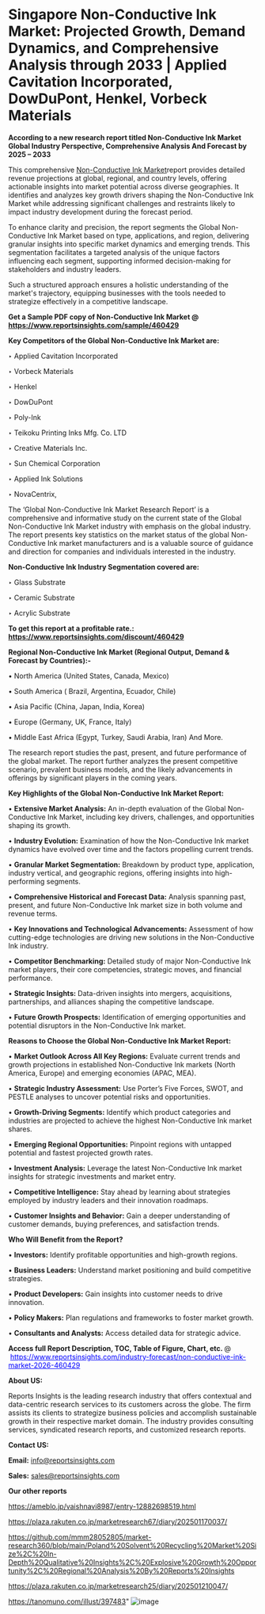# Singapore Non-Conductive Ink Market: Projected Growth, Demand Dynamics, and Comprehensive Analysis through 2033 | Applied Cavitation Incorporated, DowDuPont, Henkel, Vorbeck Materials

<strong>According to a new research report titled Non-Conductive Ink Market Global Industry Perspective, Comprehensive Analysis And Forecast by 2025 – 2033</strong>

This comprehensive <a href=https://www.reportsinsights.com/sample/460429>Non-Conductive Ink Market</a>report provides detailed revenue projections at global, regional, and country levels, offering actionable insights into market potential across diverse geographies. It identifies and analyzes key growth drivers shaping the Non-Conductive Ink Market while addressing significant challenges and restraints likely to impact industry development during the forecast period.

To enhance clarity and precision, the report segments the Global Non-Conductive Ink Market based on type, applications, and region, delivering granular insights into specific market dynamics and emerging trends. This segmentation facilitates a targeted analysis of the unique factors influencing each segment, supporting informed decision-making for stakeholders and industry leaders.

Such a structured approach ensures a holistic understanding of the market's trajectory, equipping businesses with the tools needed to strategize effectively in a competitive landscape.

<strong>Get a Sample PDF copy of Non-Conductive Ink Market </strong><strong>@<a href=https://www.reportsinsights.com/sample/460429 style=color:#0000ff;> https://www.reportsinsights.com/sample/460429</a></strong></font>

<strong>Key Competitors of the Global Non-Conductive Ink Market are:</strong>

‣ Applied Cavitation Incorporated

‣ Vorbeck Materials

‣ Henkel

‣ DowDuPont

‣ Poly-Ink

‣ Teikoku Printing Inks Mfg. Co. LTD

‣ Creative Materials Inc.

‣ Sun Chemical Corporation

‣ Applied Ink Solutions

‣ NovaCentrix,

The ‘Global Non-Conductive Ink Market Research Report’ is a comprehensive and informative study on the current state of the Global Non-Conductive Ink Market industry with emphasis on the global industry. The report presents key statistics on the market status of the global Non-Conductive Ink market manufacturers and is a valuable source of guidance and direction for companies and individuals interested in the industry.

<strong>Non-Conductive Ink Industry Segmentation covered are:</strong>

‣ Glass Substrate

‣ Ceramic Substrate

‣ Acrylic Substrate

<strong>To get this report at a profitable rate.: <a href=https://www.reportsinsights.com/discount/460429 style=color:#0000ff;>https://www.reportsinsights.com/discount/460429</a></strong></font>

<strong>Regional Non-Conductive Ink Market (Regional Output, Demand &amp; Forecast by Countries):-</strong>

• North America (United States, Canada, Mexico)

• South America ( Brazil, Argentina, Ecuador, Chile)

• Asia Pacific (China, Japan, India, Korea)

• Europe (Germany, UK, France, Italy)

• Middle East Africa (Egypt, Turkey, Saudi Arabia, Iran) And More.

The research report studies the past, present, and future performance of the global market. The report further analyzes the present competitive scenario, prevalent business models, and the likely advancements in offerings by significant players in the coming years.

<strong>Key Highlights of the Global Non-Conductive Ink Market Report:</strong>

• <strong>Extensive Market Analysis:</strong> An in-depth evaluation of the Global Non-Conductive Ink Market, including key drivers, challenges, and opportunities shaping its growth.

• <strong>Industry Evolution:</strong> Examination of how the Non-Conductive Ink market dynamics have evolved over time and the factors propelling current trends.

• <strong>Granular Market Segmentation:</strong> Breakdown by product type, application, industry vertical, and geographic regions, offering insights into high-performing segments.

• <strong>Comprehensive Historical and Forecast Data:</strong> Analysis spanning past, present, and future Non-Conductive Ink market size in both volume and revenue terms.

• <strong>Key Innovations and Technological Advancements:</strong> Assessment of how cutting-edge technologies are driving new solutions in the Non-Conductive Ink industry.

• <strong>Competitor Benchmarking:</strong> Detailed study of major Non-Conductive Ink market players, their core competencies, strategic moves, and financial performance.

• <strong>Strategic Insights:</strong> Data-driven insights into mergers, acquisitions, partnerships, and alliances shaping the competitive landscape.

• <strong>Future Growth Prospects:</strong> Identification of emerging opportunities and potential disruptors in the Non-Conductive Ink market.

<strong>Reasons to Choose the Global Non-Conductive Ink Market Report:</strong>

• <strong>Market Outlook Across All Key Regions:</strong> Evaluate current trends and growth projections in established Non-Conductive Ink markets (North America, Europe) and emerging economies (APAC, MEA).

• <strong>Strategic Industry Assessment:</strong> Use Porter’s Five Forces, SWOT, and PESTLE analyses to uncover potential risks and opportunities.

• <strong>Growth-Driving Segments:</strong> Identify which product categories and industries are projected to achieve the highest Non-Conductive Ink market shares.

• <strong>Emerging Regional Opportunities:</strong> Pinpoint regions with untapped potential and fastest projected growth rates.

• <strong>Investment Analysis:</strong> Leverage the latest Non-Conductive Ink market insights for strategic investments and market entry.

• <strong>Competitive Intelligence:</strong> Stay ahead by learning about strategies employed by industry leaders and their innovation roadmaps.

• <strong>Customer Insights and Behavior:</strong> Gain a deeper understanding of customer demands, buying preferences, and satisfaction trends.

<strong>Who Will Benefit from the Report?</strong>

• <strong>Investors:</strong> Identify profitable opportunities and high-growth regions.

• <strong>Business Leaders:</strong> Understand market positioning and build competitive strategies.

• <strong>Product Developers:</strong> Gain insights into customer needs to drive innovation.

• <strong>Policy Makers:</strong> Plan regulations and frameworks to foster market growth.

• <strong>Consultants and Analysts:</strong> Access detailed data for strategic advice.
</ul>
<strong>Access full Report Description, TOC, Table of Figure, Chart, etc. </strong>@  <a href=https://www.reportsinsights.com/industry-forecast/non-conductive-ink-market-2026-460429 style=color:#0000ff;>https://www.reportsinsights.com/industry-forecast/non-conductive-ink-market-2026-460429</a></font>

<strong><strong>About US</strong>:</strong>

Reports Insights is the leading research industry that offers contextual and data-centric research services to its customers across the globe. The firm assists its clients to strategize business policies and accomplish sustainable growth in their respective market domain. The industry provides consulting services, syndicated research reports, and customized research reports.

<strong>Contact US:</strong>

<p class=""""><b>Email:</b> <a href=mailto:info@reportsinsights.com>info@reportsinsights.com</a></p>
<p class=""""><b>Sales:</b> <a href=mailto:sales@reportsinsights.com>sales@reportsinsights.com</a></p>

<strong>Our other reports</strong>

<a href=https://ameblo.jp/vaishnavi8987/entry-12882698519.html>https://ameblo.jp/vaishnavi8987/entry-12882698519.html</a>

<a href=https://plaza.rakuten.co.jp/marketresearch67/diary/202501170037/>https://plaza.rakuten.co.jp/marketresearch67/diary/202501170037/</a>

<a href=https://github.com/mmm28052805/market-research360/blob/main/Poland%20Solvent%20Recycling%20Market%20Size%2C%20In-Depth%20Qualitative%20Insights%2C%20Explosive%20Growth%20Opportunity%2C%20Regional%20Analysis%20By%20Reports%20Insights>https://github.com/mmm28052805/market-research360/blob/main/Poland%20Solvent%20Recycling%20Market%20Size%2C%20In-Depth%20Qualitative%20Insights%2C%20Explosive%20Growth%20Opportunity%2C%20Regional%20Analysis%20By%20Reports%20Insights</a>

<a href=https://plaza.rakuten.co.jp/marketresearch25/diary/202501210047/>https://plaza.rakuten.co.jp/marketresearch25/diary/202501210047/</a>

<a href=https://tanomuno.com/illust/397483>https://tanomuno.com/illust/397483</a>"
![image](https://github.com/user-attachments/assets/d38a03f6-6f82-4d8f-8b3c-8210bc851fea)
